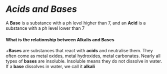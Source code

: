 # *Acids and Bases*

A **Base** is a substance with a ph level higher than 7, and an **Acid** is a substance with a ph level lower than 7


#### What is the relationship between Alkalis and Bases
 +**Bases** are substances that react with **acids** and neutralise them. They often come as metal oxides, metal hydroxides, metal carbonates. Nearly all types of **bases** are insoluble. Insoluble means they do not dissolve in water. If a **base** dissolves in water, we call it **alkali**
